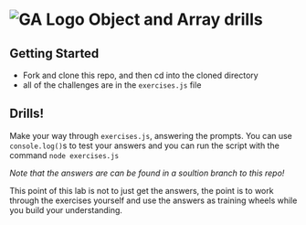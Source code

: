 # ![GA Logo](https://ga-dash.s3.amazonaws.com/production/assets/logo-9f88ae6c9c3871690e33280fcf557f33.png) Object and Array drills

## Getting Started

* Fork and clone this repo, and then cd into the cloned directory
* all of the challenges are in the `exercises.js` file

## Drills!

Make your way through `exercises.js`, answering the prompts. You can use `console.log()`s to test your answers and you can run the script with the command `node exercises.js` 

*Note that the answers are can be found in a soultion branch to this repo!* 

This point of this lab is not to just get the answers, the point is to work through the exercises yourself and use the answers as training wheels while you build your understanding.

